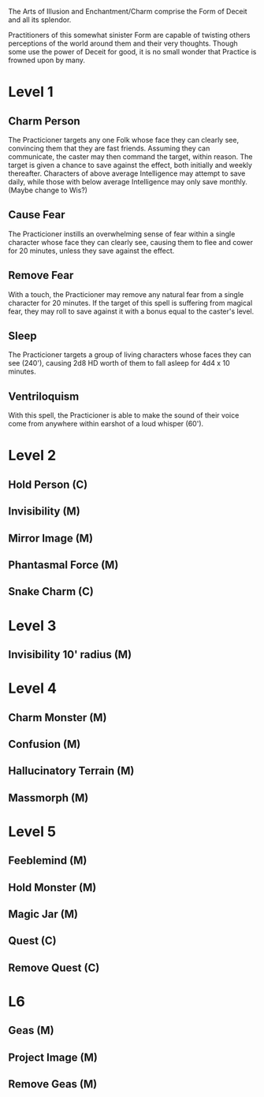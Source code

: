 The Arts of Illusion and Enchantment/Charm comprise the Form of Deceit and all its splendor.

Practitioners of this somewhat sinister Form are capable of twisting others perceptions of the world around them and their very thoughts. Though some use the power of Deceit for good, it is no small wonder that Practice is frowned upon by many.

# Level 1
## Charm Person
The Practicioner targets any one Folk whose face they can clearly see, convincing them that they are fast friends. Assuming they can communicate, the caster may then command the target, within reason. The target is given a chance to save against the effect, both initially and weekly thereafter. Characters of above average Intelligence may attempt to save daily, while those with below average Intelligence may only save monthly. (Maybe change to Wis?)

## Cause Fear
The Practicioner instills an overwhelming sense of fear within a single character whose face they can clearly see, causing them to flee and cower for 20 minutes, unless they save against the effect.

## Remove Fear
With a touch, the Practicioner may remove any natural fear from a single character for 20 minutes. If the target of this spell is suffering from magical fear, they may roll to save against it with a bonus equal to the caster's level.

## Sleep
The Practicioner targets a group of living characters whose faces they can see (240'), causing 2d8 HD worth of them to fall asleep for 4d4 x 10 minutes. 

## Ventriloquism
With this spell, the Practicioner is able to make the sound of their voice come from anywhere within earshot of a loud whisper (60').

# Level 2
## Hold Person (C)

## Invisibility (M)

## Mirror Image (M)

## Phantasmal Force (M)

## Snake Charm (C)

# Level 3
## Invisibility 10' radius (M)

# Level 4
## Charm Monster (M)

## Confusion (M)

## Hallucinatory Terrain (M)

## Massmorph (M)

# Level 5
## Feeblemind (M)

## Hold Monster (M)

## Magic Jar (M)

## Quest (C)

## Remove Quest (C)

# L6
## Geas (M)

## Project Image (M)

## Remove Geas (M)
